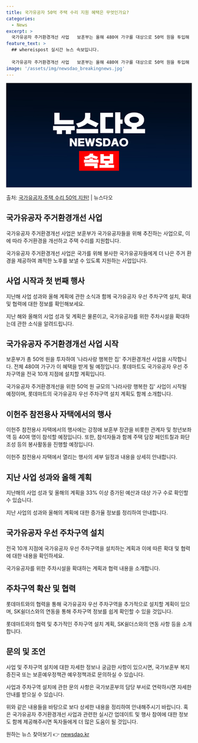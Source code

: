 ```yaml
---
title: 국가유공자 50억 주택 수리 지원 혜택은 무엇인가요?
categories:
  - News
excerpt: >
  국가유공자 주거환경개선 사업   보훈부는 올해 480여 가구를 대상으로 50억 원을 투입해 '나라사랑 행복한…
feature_text: >
  ## whereispost 실시간 뉴스 속보입니다.

  국가유공자 주거환경개선 사업   보훈부는 올해 480여 가구를 대상으로 50억 원을 투입해 '나라사랑 행복한…
image: '/assets/img/newsdao_breakingnews.jpg'
---
```


![뉴스다오 속보](/assets/img/newsdao_breakingnews.jpg)

<p>출처: <a href="https://newsdao.kr/4022" rel="dofollow">국가유공자 주택 수리 50억 지원!</a> | 뉴스다오</p>

<h2 data-ke-size="size26">국가유공자 주거환경개선 사업</h2>

국가유공자 주거환경개선 사업은 보훈부가 국가유공자들을 위해 추진하는 사업으로, 이에 따라 주거환경을 개선하고 주택 수리를 지원합니다.

<p data-ke-size="size16">국가유공자 주거환경개선 사업은 국가를 위해 봉사한 국가유공자들에게 더 나은 주거 환경을 제공하여 쾌적한 노후를 보낼 수 있도록 지원하는 사업입니다.</p>

<h2 data-ke-size="size26">사업 시작과 첫 번째 행사</h2>

지난해 사업 성과와 올해 계획에 관한 소식과 함께 국가유공자 우선 주차구역 설치, 확대 및 협력에 대한 정보를 확인해보세요.

<p data-ke-size="size16">지난 해와 올해의 사업 성과 및 계획은  물론이고, 국가유공자를 위한 주차시설을 확대하는데 관한 소식을 알려드립니다.</p>

<h2 data-ke-size="size26">국가유공자 주거환경개선 사업 시작</h2>

보훈부가 총 50억 원을 투자하여 '나라사랑 행복한 집' 주거환경개선 사업을 시작합니다. 전체 480여 가구가 이 혜택을 받게 될 예정입니다. 롯데마트도 국가유공자 우선 주차구역을 전국 10개 지점에 설치할 계획입니다.

<p data-ke-size="size16">국가유공자 주거환경개선을 위한 50억 원 규모의 '나라사랑 행복한 집' 사업이 시작될 예정이며, 롯데마트의 국가유공자 우선 주차구역 설치 계획도 함께 소개합니다.</p>

<h2 data-ke-size="size26">이헌주 참전용사 자택에서의 행사</h2>

이헌주 참전용사 자택에서의 행사에는 강정애 보훈부 장관을 비롯한 관계자 및 청년보좌역 등 40여 명이 참석할 예정입니다. 또한, 참석자들과 함께 주택 담장 페인트칠과 화단 조성 등의 봉사활동을 진행할 예정입니다.

<p data-ke-size="size16">이헌주 참전용사 자택에서 열리는 행사의 세부 일정과 내용을 상세히 안내합니다.</p>

<h2 data-ke-size="size26">지난 사업 성과와 올해 계획</h2>

지난해의 사업 성과 및 올해의 계획을 33% 이상 증가된 예산과 대상 가구 수로 확인할 수 있습니다.

<p data-ke-size="size16">지난 사업의 성과와 올해의 계획에 대한 증가율 정보를 정리하여 안내합니다.</p>

<h2 data-ke-size="size26">국가유공자 우선 주차구역 설치</h2>

전국 10개 지점에 국가유공자 우선 주차구역을 설치하는 계획과 이에 따른 확대 및 협력에 대한 내용을 확인하세요.

<p data-ke-size="size16">국가유공자를 위한 주차시설을 확대하는 계획과 협력 내용을 소개합니다.</p>

<h2 data-ke-size="size26">주차구역 확산 및 협력</h2>

롯데마트와의 협력을 통해 국가유공자 우선 주차구역을 추가적으로 설치할 계획이 있으며, SK쉴더스와의 연동을 통해 주차구역 정보를 쉽게 확인할 수 있을 것입니다.

<p data-ke-size="size16">롯데마트와의 협력 및 추가적인 주차구역 설치 계획, SK쉴더스와의 연동 사항 등을 소개합니다.</p>

<h2 data-ke-size="size26">문의 및 조언</h2>

사업 및 주차구역 설치에 대한 자세한 정보나 궁금한 사항이 있으시면, 국가보훈부 복지증진국 또는 보훈예우정책관 예우정책과로 문의하실 수 있습니다.

<p data-ke-size="size16">사업과 주차구역 설치에 관한 문의 사항은 국가보훈부의 담당 부서로 연락하시면 자세한 안내를 받으실 수 있습니다.</p>

위와 같은 내용들을 바탕으로 보다 상세한 내용을 정리하여 안내해주시기 바랍니다. 혹은 국가유공자 주거환경개선 사업과 관련한 실시간 업데이트 및 행사 참여에 대한 정보도 함께 제공해주시면 독자들에게 더 많은 도움이 될 것입니다. 

원하는 뉴스 찾아보기 👉 <a href="https://newsdao.kr" rel="dofollow">newsdao.kr</a>


